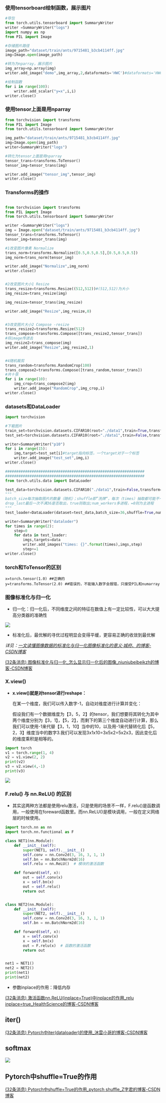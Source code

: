 ### 使用tensorboard绘制函数，展示图片

~~~python
#导包
from torch.utils.tensorboard import SummaryWriter
writer =SummaryWriter("logs")
import numpy as np
from PIL import Image

#存储图片路径
image_path="dataset/train/ants/9715481_b3cb4114ff.jpg"
img=Image.open(image_path)

#转为为nparray，展示图片
img_array=np.array(img)
writer.add_image("demo",img_array,2,dataformats='HWC')#dataformats='HWC'指定每一维的含义

#绘制函数
for i in range(100):
    writer.add_scalar("y=x",i,i)
writer.close()
~~~



### 使用tensor上面是用nparray


~~~python
from torchvision import transforms
from PIL import Image
from torch.utils.tensorboard import SummaryWriter

img_path="dataset/train/ants/9715481_b3cb4114ff.jpg"
img=Image.open(img_path)
writer=SummaryWriter("logs")

#转化为tensor上面是用nparray
tensor_trans=transforms.ToTensor()
tensor_img=tensor_trans(img)

writer.add_image("tensor_img",tensor_img)
writer.close()
~~~



### Transforms的操作

~~~python

from torchvision import transforms
from PIL import Image
from torch.utils.tensorboard import SummaryWriter

writer =SummaryWriter("logs")
img = Image.open("dataset/train/ants/9715481_b3cb4114ff.jpg")
tensor_trans=transforms.ToTensor()
tensor_img=tensor_trans(img)

#1改变图片像素 Normalize
trans_norm=transforms.Normalize([0.5,0.5,0.5],[0.5,0.5,0.5])
img_norm=trans_norm(tensor_img)

writer.add_image("Normalize",img_norm)
writer.close()


#2改变图片大小1 Resize
trans_resize=transforms.Resize((512,512))#(512,512)为大小
img_resize=trans_resize(img)

img_resize=tensor_trans(img_resize)

writer.add_image("Resize",img_resize,0)


#3改变图片大小2 Compose -resize
trans_resize2=transforms.Resize(512)
trans_compose=transforms.Compose([trans_resize2,tensor_trans])
#将image传进去
img_resize2=trans_compose(img)
writer.add_image("Resize",img_resize2,1)


#4随机裁剪
trans_random=transforms.RandomCrop(100)
trans_compose2=transforms.Compose([trans_random,tensor_trans])
#共十张
for i in range(10):
    img_crop=trans_compose2(img)
    writer.add_image("RandomCrop",img_crop,i)
writer.close()


~~~



### datasets和DataLoader


~~~python
import torchvision

#下载图片
train_set=torchvision.datasets.CIFAR10(root="./data1",train=True,transform=torchvision.transforms.ToTensor(),download=True)
test_set=torchvision.datasets.CIFAR10(root="./data1",train=False,transform=torchvision.transforms.ToTensor(),download=True)

writer=SummaryWriter("p10")
for i in range(15):
    img,target=test_set[i]#target指向标签，一个target对于一个标签
    writer.add_image("test_set",img,i)
writer.close()

###############################################################
###############################################################
from torch.utils.data import DataLoader

test_data=torchvision.datasets.CIFAR10("./data1",train=False,transform=torchvision.transforms.ToTensor())
"""
batch_size每次抽取图片的数量（随机）；shuffle即”洗牌“，每次（times）抽取都可能不一样；
drop_last最后一次不满36是否取出，true则取出;num_workers多进程，=0则为主进程
"""
test_loader=DataLoader(dataset=test_data,batch_size=36,shuffle=True,num_workers=0,drop_last=True)

writer=SummaryWriter("dataloder")
for times in range(2):
    step=0
    for data in test_loader:
        imgs,targets=data
        writer.add_images("times: {}".format(times),imgs,step)
        step+=1
writer.close()

~~~



### torch和ToTensor的区别

~~~
x=torch.tensor(1.0) ##正确的
y=transforms.ToTensor(2.0) ##错误的，不能输入数字会报错，只接受PIL和numarray
~~~



### 图像标准化与归一化

+ 归一化：归一化后，不同维度之间的特征在数值上有一定比较性，可以大大提高分类器的准确性

![](https://shangxueweilong.oss-cn-guangzhou.aliyuncs.com/20230713153643.png)

+ 标准化后，最优解的寻优过程明显会变得平缓，更容易正确的收敛到最优解

*详见：[一文读懂图像数据的标准化与归一化图像标准化的意义·城府、的博客-CSDN博客](https://blog.csdn.net/qq_45704645/article/details/111089328)*

[(32条消息) 图像标准化与归一化_怎么显示归一化后的图像_niuniubeibeikzh的博客-CSDN博客](https://blog.csdn.net/niuniubeibeikzh/article/details/105286867?utm_medium=distribute.pc_relevant.none-task-blog-2~default~baidujs_baidulandingword~default-0-105286867-blog-115267174.235^v38^pc_relevant_anti_vip&spm=1001.2101.3001.4242.1&utm_relevant_index=3)

### X.view()

+ **x.view()就是对tensor进行reshape：**

  在某一个维度，我们可以传入数字-1，自动对维度进行计算并变化：

  假设我们有一个数据维度为【3，5，2】的tensor，我们想要将其转化为其中两个维度分别为【3，1】，【5，2】，而剩下的第三个维度自动进行计算，那么我们可以使用-1来代替【3，1，10】当中的10，以及用-1来代替转化后【5，2，3】维度当中的数字3.我们可以发现3x1x10=3x5x2=5x2x3，因此变化后的维度乘积是相等的。

~~~python
import torch
v1 = torch.range(1, 4)
v2 = v1.view(2, 2)
print(v2)
v3 = v2.view(4,-1)
print(v3)
~~~

![](https://shangxueweilong.oss-cn-guangzhou.aliyuncs.com/20230713154109.png)





### F.relu() 与 nn.ReLU() 的区别

+ 其实这两种方法都是使用relu激活，只是使用的场景不一样，F.relu()是函数调用，一般使用在foreward函数里。而nn.ReLU()是模块调用，一般在定义网络层的时候使用。

~~~python
import torch.nn as nn
import torch.nn.functional as F

class NET1(nn.Module):
    def __init__(self):
        super(NET1, self).__init__()
        self.conv = nn.Conv2d(3, 16, 3, 1, 1)
        self.bn = nn.BatchNorm2d(16)
        self.relu = nn.ReLU()  # 模块的激活函数

    def forward(self, x):
        out = self.conv(x)
        x = self.bn(x)
        out = self.relu()
        return out


class NET2(nn.Module):
    def __init__(self):
        super(NET2, self).__init__()
        self.conv = nn.Conv2d(3, 16, 3, 1, 1)
        self.bn = nn.BatchNorm2d(16)

    def forward(self, x):
        x = self.conv(x)
        x = self.bn(x)
        out = F.relu(x)  # 函数的激活函数
        return out


net1 = NET1()
net2 = NET2()
print(net1)
print(net2)
~~~

+ 参数inplace的作用：降低内存

[(32条消息) 激活函数nn.ReLU(inplace=True)中inplace的作用_relu inplace=true_HealthScience的博客-CSDN博客](https://blog.csdn.net/weixin_43135178/article/details/115477790?ops_request_misc=%7B%22request%5Fid%22%3A%22168931939216800222873188%22%2C%22scm%22%3A%2220140713.130102334..%22%7D&request_id=168931939216800222873188&biz_id=0&utm_medium=distribute.pc_search_result.none-task-blog-2~all~sobaiduend~default-1-115477790-null-null.142^v88^insert_down1,239^v2^insert_chatgpt&utm_term=relu里面的inplace参数&spm=1018.2226.3001.4187)

## iter()

[(32条消息) Pytorch中iter(dataloader)的使用_沐雲小哥的博客-CSDN博客](https://blog.csdn.net/weixin_44533869/article/details/110856518)



## softmax

![](https://shangxueweilong.oss-cn-guangzhou.aliyuncs.com/20230719093943.png)



## Pytorch中shuffle=True的作用

[(32条消息) Pytorch中shuffle=True的作用_pytorch shuffle_Z字君的博客-CSDN博客](https://blog.csdn.net/zzc_zhuyu/article/details/116659157?ops_request_misc=%7B%22request%5Fid%22%3A%22168933820316800182146004%22%2C%22scm%22%3A%2220140713.130102334..%22%7D&request_id=168933820316800182146004&biz_id=0&utm_medium=distribute.pc_search_result.none-task-blog-2~all~sobaiduend~default-2-116659157-null-null.142^v88^insert_down1,239^v2^insert_chatgpt&utm_term=shuffle%3Dtrue&spm=1018.2226.3001.4187)




